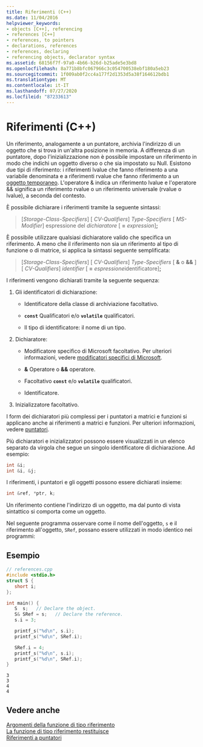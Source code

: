 ```yaml
---
title: Riferimenti (C++)
ms.date: 11/04/2016
helpviewer_keywords:
- objects [C++], referencing
- references [C++]
- references, to pointers
- declarations, references
- references, declaring
- referencing objects, declarator syntax
ms.assetid: 68156f7f-97a0-4b66-b26d-b25ade5e3bd8
ms.openlocfilehash: 8a771b8bfc067966c3c054700538ebf180a5eb23
ms.sourcegitcommit: 1f009ab0f2cc4a177f2d1353d5a38f164612bdb1
ms.translationtype: MT
ms.contentlocale: it-IT
ms.lasthandoff: 07/27/2020
ms.locfileid: "87233613"
---
```

# <a name="references-c"></a>Riferimenti (C++)

Un riferimento, analogamente a un puntatore, archivia l'indirizzo di un oggetto che si trova in un'altra posizione in memoria. A differenza di un puntatore, dopo l'inizializzazione non è possibile impostare un riferimento in modo che indichi un oggetto diverso o che sia impostato su Null. Esistono due tipi di riferimento: i riferimenti lvalue che fanno riferimento a una variabile denominata e a riferimenti rvalue che fanno riferimento a un [oggetto temporaneo](../cpp/temporary-objects.md). L'operatore & indica un riferimento lvalue e l'operatore && significa un riferimento rvalue o un riferimento universale (rvalue o lvalue), a seconda del contesto.

È possibile dichiarare i riferimenti tramite la seguente sintassi:

> \[*Storage-Class-Specifiers*] \[ *CV-Qualifiers*] *Type-Specifiers* \[ *MS-Modifier*] espressione del *dichiaratore* \[ **=** *expression*]**;**

È possibile utilizzare qualsiasi dichiaratore valido che specifica un riferimento. A meno che il riferimento non sia un riferimento al tipo di funzione o di matrice, si applica la sintassi seguente semplificata:

> \[*Storage-Class-Specifiers*] \[ *CV-Qualifiers*] *Type-Specifiers* \[ **&** o **&&** ] \[ *CV-Qualifiers*] *identifier* \[ **=** *espressione*identificatore]**;**

I riferimenti vengono dichiarati tramite la seguente sequenza:

1. Gli identificatori di dichiarazione:

   - Identificatore della classe di archiviazione facoltativo.

   - **`const`** Qualificatori e/o **`volatile`** qualificatori.

   - Il tipo di identificatore: il nome di un tipo.

1. Dichiaratore:

   - Modificatore specifico di Microsoft facoltativo. Per ulteriori informazioni, vedere [modificatori specifici di Microsoft](../cpp/microsoft-specific-modifiers.md).

   - **&** Operatore o **&&** operatore.

   - Facoltativo **`const`** e/o **`volatile`** qualificatori.

   - Identificatore.

1. Inizializzatore facoltativo.

I form dei dichiaratori più complessi per i puntatori a matrici e funzioni si applicano anche ai riferimenti a matrici e funzioni. Per ulteriori informazioni, vedere [puntatori](../cpp/pointers-cpp.md).

Più dichiaratori e inizializzatori possono essere visualizzati in un elenco separato da virgola che segue un singolo identificatore di dichiarazione. Ad esempio:

```cpp
int &i;
int &i, &j;
```

I riferimenti, i puntatori e gli oggetti possono essere dichiarati insieme:

```cpp
int &ref, *ptr, k;
```

Un riferimento contiene l'indirizzo di un oggetto, ma dal punto di vista sintattico si comporta come un oggetto.

Nel seguente programma osservare come il nome dell'oggetto, `s` e il riferimento all'oggetto, `SRef`, possano essere utilizzati in modo identico nei programmi:

## <a name="example"></a>Esempio

```cpp
// references.cpp
#include <stdio.h>
struct S {
   short i;
};

int main() {
   S  s;   // Declare the object.
   S& SRef = s;   // Declare the reference.
   s.i = 3;

   printf_s("%d\n", s.i);
   printf_s("%d\n", SRef.i);

   SRef.i = 4;
   printf_s("%d\n", s.i);
   printf_s("%d\n", SRef.i);
}
```

```Output
3
3
4
4
```

## <a name="see-also"></a>Vedere anche

[Argomenti della funzione di tipo riferimento](../cpp/reference-type-function-arguments.md)<br/>
[La funzione di tipo riferimento restituisce](../cpp/reference-type-function-returns.md)<br/>
[Riferimenti a puntatori](../cpp/references-to-pointers.md)
